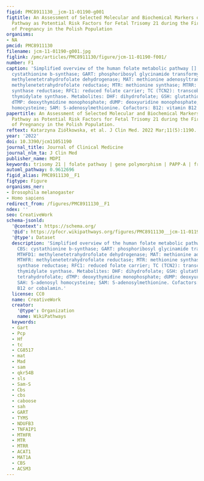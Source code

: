 ```yaml
---
figid: PMC8911130__jcm-11-01190-g001
figtitle: An Assessment of Selected Molecular and Biochemical Markers of the Folate
  Pathway as Potential Risk Factors for Fetal Trisomy 21 during the First Trimester
  of Pregnancy in the Polish Population
organisms:
- NA
pmcid: PMC8911130
filename: jcm-11-01190-g001.jpg
figlink: /pmc/articles/PMC8911130/figure/jcm-11-01190-f001/
number: F1
caption: 'Simplified overview of the human folate metabolic pathway []. Enzymes: CBS:
  cystathionine b-synthase; GART: phosphoribosyl glycinamide transformylase; MTHFD1:
  methylenetetrahydrofolate dehydrogenase; MAT: methionine adenosyltransferase; MTHFR:
  methylenetetrahydrofolate reductase; MTR: methionine synthase; MTRR: methionine
  synthase reductase; RFC1: reduced folate carrier; TC (TCN2): transcobalamin; TYMS:
  thymidylate synthase. Metabolites: DHF: dihydrofolate; GSH: glutathione; THF: tetrahydrofolate;
  dTMP: deoxythymidine monophosphate; dUMP: deoxyuridine monophosphate; SAH: S-adenosyl
  homocysteine; SAM: S-adenosylmethionine. Cofactors: B12: vitamin B12 or cobalamin.'
papertitle: An Assessment of Selected Molecular and Biochemical Markers of the Folate
  Pathway as Potential Risk Factors for Fetal Trisomy 21 during the First Trimester
  of Pregnancy in the Polish Population.
reftext: Katarzyna Ziółkowska, et al. J Clin Med. 2022 Mar;11(5):1190.
year: '2022'
doi: 10.3390/jcm11051190
journal_title: Journal of Clinical Medicine
journal_nlm_ta: J Clin Med
publisher_name: MDPI
keywords: trisomy 21 | folate pathway | gene polymorphism | PAPP-A | free β-hCG
automl_pathway: 0.9612696
figid_alias: PMC8911130__F1
figtype: Figure
organisms_ner:
- Drosophila melanogaster
- Homo sapiens
redirect_from: /figures/PMC8911130__F1
ndex: ''
seo: CreativeWork
schema-jsonld:
  '@context': https://schema.org/
  '@id': https://pfocr.wikipathways.org/figures/PMC8911130__jcm-11-01190-g001.html
  '@type': Dataset
  description: 'Simplified overview of the human folate metabolic pathway []. Enzymes:
    CBS: cystathionine b-synthase; GART: phosphoribosyl glycinamide transformylase;
    MTHFD1: methylenetetrahydrofolate dehydrogenase; MAT: methionine adenosyltransferase;
    MTHFR: methylenetetrahydrofolate reductase; MTR: methionine synthase; MTRR: methionine
    synthase reductase; RFC1: reduced folate carrier; TC (TCN2): transcobalamin; TYMS:
    thymidylate synthase. Metabolites: DHF: dihydrofolate; GSH: glutathione; THF:
    tetrahydrofolate; dTMP: deoxythymidine monophosphate; dUMP: deoxyuridine monophosphate;
    SAH: S-adenosyl homocysteine; SAM: S-adenosylmethionine. Cofactors: B12: vitamin
    B12 or cobalamin.'
  license: CC0
  name: CreativeWork
  creator:
    '@type': Organization
    name: WikiPathways
  keywords:
  - Gart
  - Pcp
  - Hf
  - tc
  - CG8517
  - mat
  - Mad
  - sam
  - qkr54B
  - sls
  - Sam-S
  - Cbs
  - cbs
  - caboose
  - sah
  - GART
  - TYMS
  - NDUFB3
  - TNFAIP1
  - MTHFR
  - MTR
  - MTRR
  - ACAT1
  - MAT1A
  - CBS
  - ACSM3
---
```

